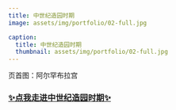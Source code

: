 ```yaml
---
title: 中世纪造园时期
image: assets/img/portfolio/02-full.jpg

caption:
  title: 中世纪造园时期
  thumbnail: assets/img/portfolio/02-full.jpg
---
```


页首图：阿尔罕布拉宫

### [✨点我走进中世纪造园时期✨](./2)